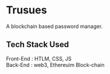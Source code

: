 # Trusues
A blockchain based password manager.  

## Tech Stack Used  
Front-End : HTLM, CSS, JS  
Back-End : web3, Ethereuim Block-chain  
